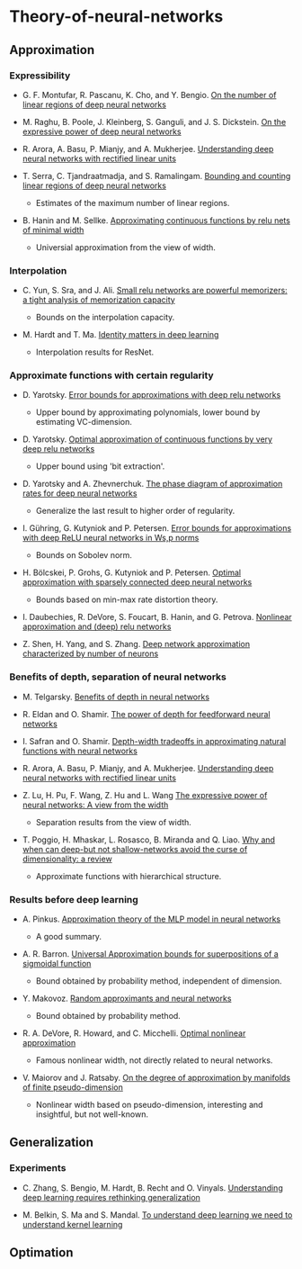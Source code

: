 # Theory-of-neural-networks

## Approximation


### Expressibility

- G. F. Montufar, R. Pascanu, K. Cho, and Y. Bengio. [On the number of linear regions of deep neural networks](https://arxiv.org/abs/1402.1869)

- M. Raghu, B. Poole, J. Kleinberg, S. Ganguli, and J. S. Dickstein. [On the expressive power of deep neural networks](https://arxiv.org/abs/1606.05336)

- R. Arora, A. Basu, P. Mianjy, and A. Mukherjee. [Understanding deep neural networks with rectified linear units](https://arxiv.org/abs/1611.01491)

- T. Serra, C. Tjandraatmadja, and S. Ramalingam. [Bounding and counting linear regions of deep neural networks](https://arxiv.org/abs/1711.02114)
  - Estimates of the maximum number of linear regions.
 
- B. Hanin and M. Sellke. [Approximating continuous functions by relu nets of minimal width](https://arxiv.org/abs/1710.11278)
  - Universial approximation from the view of width.



### Interpolation

- C. Yun, S. Sra, and J. Ali. [Small relu networks are powerful memorizers: a tight analysis of memorization capacity](https://arxiv.org/abs/1810.07770)
  - Bounds on the interpolation capacity.
 
- M. Hardt and T. Ma. [Identity matters in deep learning](https://arxiv.org/abs/1611.04231)
  - Interpolation results for ResNet.



### Approximate functions with certain regularity

- D. Yarotsky. [Error bounds for approximations with deep relu networks](https://arxiv.org/abs/1610.01145)
  - Upper bound by approximating polynomials, lower bound by estimating VC-dimension.

- D. Yarotsky. [Optimal approximation of continuous functions by very deep relu networks](https://arxiv.org/abs/1802.03620)
  - Upper bound using 'bit extraction'.

- D. Yarotsky and A. Zhevnerchuk. [The phase diagram of approximation rates for deep neural networks](https://arxiv.org/abs/1906.09477)
  - Generalize the last result to higher order of regularity.

- I. Gühring, G. Kutyniok and P. Petersen. [Error bounds for approximations with deep ReLU neural networks in Ws,p norms](https://arxiv.org/abs/1902.07896)
  - Bounds on Sobolev norm.

- H. Bölcskei, P. Grohs, G. Kutyniok and P. Petersen. [Optimal approximation with sparsely connected deep neural networks](https://arxiv.org/abs/1705.01714)
  - Bounds based on min-max rate distortion theory.

- I. Daubechies, R. DeVore, S. Foucart, B. Hanin, and G. Petrova. [Nonlinear approximation and (deep) relu networks](https://arxiv.org/abs/1905.02199)

- Z. Shen, H. Yang, and S. Zhang. [Deep network approximation characterized by number of neurons](https://arxiv.org/abs/1906.05497)




### Benefits of depth, separation of neural networks

- M. Telgarsky. [Benefits of depth in neural networks](https://arxiv.org/abs/1602.04485)

- R. Eldan and O. Shamir. [The power of depth for feedforward neural networks](https://arxiv.org/abs/1512.03965)

- I. Safran and O. Shamir. [Depth-width tradeoffs in approximating natural functions with neural networks](https://arxiv.org/abs/1610.09887)

- R. Arora, A. Basu, P. Mianjy, and A. Mukherjee. [Understanding deep neural networks with rectified linear units](https://arxiv.org/abs/1611.01491)

- Z. Lu, H. Pu, F. Wang, Z. Hu and L. Wang [The expressive power of neural networks: A view from the width](https://arxiv.org/abs/1709.02540)
  - Separation results from the view of width.

- T. Poggio, H. Mhaskar, L. Rosasco, B. Miranda and Q. Liao. [Why and when can deep-but not shallow-networks avoid the curse of dimensionality: a review](https://link.springer.com/article/10.1007/s11633-017-1054-2)
  - Approximate functions with hierarchical structure.




### Results before deep learning

- A. Pinkus. [Approximation theory of the MLP model in neural networks](http://www2.math.technion.ac.il/~pinkus/papers/acta.pdf)
  - A good summary.
 
- A. R. Barron. [Universal Approximation bounds for superpositions of a sigmoidal function](https://ieeexplore.ieee.org/document/256500)
  - Bound obtained by probability method, independent of dimension.
  
- Y. Makovoz. [Random approximants and neural networks](https://www.sciencedirect.com/science/article/pii/S0021904596900313)
  - Bound obtained by probability method.
  
- R. A. DeVore, R. Howard, and C. Micchelli. [Optimal nonlinear approximation](https://link.springer.com/article/10.1007/BF01171759)
  - Famous nonlinear width, not directly related to neural networks.
  
- V. Maiorov and J. Ratsaby. [On the degree of approximation by manifolds of finite pseudo-dimension](https://link.springer.com/article/10.1007/s003659900108)
  - Nonlinear width based on pseudo-dimension, interesting and insightful, but not well-known.












## Generalization


### Experiments

- C. Zhang, S. Bengio, M. Hardt, B. Recht and O. Vinyals. [Understanding deep learning requires rethinking generalization](https://arxiv.org/abs/1611.03530)

- M. Belkin, S. Ma and S. Mandal. [To understand deep learning we need to understand kernel learning](https://arxiv.org/abs/1802.01396)




## Optimation











